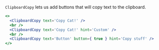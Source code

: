 `ClipboardCopy` lets us add buttons that will copy text to the clipboard.

```jsx
<>
  <ClipboardCopy text='Copy Cat!' />
  <br />
  <ClipboardCopy text='Copy Cat!' hint='Custom' />
  <br />
  <ClipboardCopy text='Button' button={ true } hint='Copy stuff' />
</>
```

